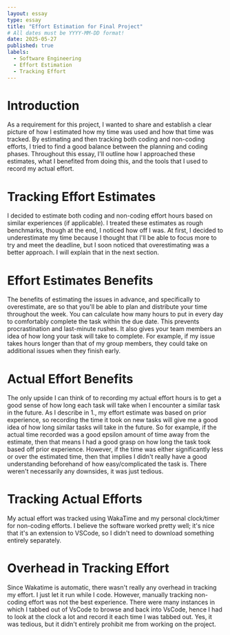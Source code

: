 ```yaml
---
layout: essay
type: essay
title: "Effort Estimation for Final Project"
# All dates must be YYYY-MM-DD format!
date: 2025-05-27
published: true
labels:
  - Software Engineering
  - Effort Estimation
  - Tracking Effort
---
```


# Introduction

As a requirement for this project, I wanted to share and establish a clear picture of how I estimated how my time was used and how that time was tracked. By estimating and then tracking both coding and non-coding efforts, I tried to find a good balance between the planning and coding phases. Throughout this essay, I'll outline how I approached these estimates, what I benefited from doing this, and the tools that I used to record my actual effort.

# Tracking Effort Estimates

I decided to estimate both coding and non-coding effort hours based on similar experiences (if applicable). I treated these estimates as rough benchmarks, though at the end, I noticed how off I was. At first, I decided to underestimate my time because I thought that I'll be able to focus more to try and meet the deadline, but I soon noticed that overestimating was a better approach. I will explain that in the next section.

# Effort Estimates Benefits

The benefits of estimating the issues in advance, and specifically to overestimate, are so that you'll be able to plan and distribute your time throughout the week. You can calculate how many hours to put in every day to comfortably complete the task within the due date. This prevents procrastination and last-minute rushes. It also gives your team members an idea of how long your task will take to complete. For example, if my issue takes hours longer than that of my group members, they could take on additional issues when they finish early. 

# Actual Effort Benefits

The only upside I can think of to recording my actual effort hours is to get a good sense of how long each task will take when I encounter a similar task in the future. As I describe in 1., my effort estimate was based on prior experience, so recording the time it took on new tasks will give me a good idea of how long similar tasks will take in the future. So for example, if the actual time recorded was a good epsilon amount of time away from the estimate, then that means I had a good grasp on how long the task took based off prior experience. However, if the time was either significantly less or over the estimated time, then that implies I didn't really have a good understanding beforehand of how easy/complicated the task is. There weren't necessarily any downsides, it was just tedious.

# Tracking Actual Efforts

My actual effort was tracked using WakaTime and my personal clock/timer for non-coding efforts. I believe the software worked pretty well; it's nice that it's an extension to VSCode, so I didn't need to download something entirely separately.



# Overhead in Tracking Effort

Since Wakatime is automatic, there wasn't really any overhead in tracking my effort. I just let it run while I code. However, manually tracking non-coding effort was not the best experience. There were many instances in which I tabbed out of VsCode to browse and back into VsCode, hence I had to look at the clock a lot and record it each time I was tabbed out. Yes, it was tedious, but it didn't entirely prohibit me from working on the project. 
